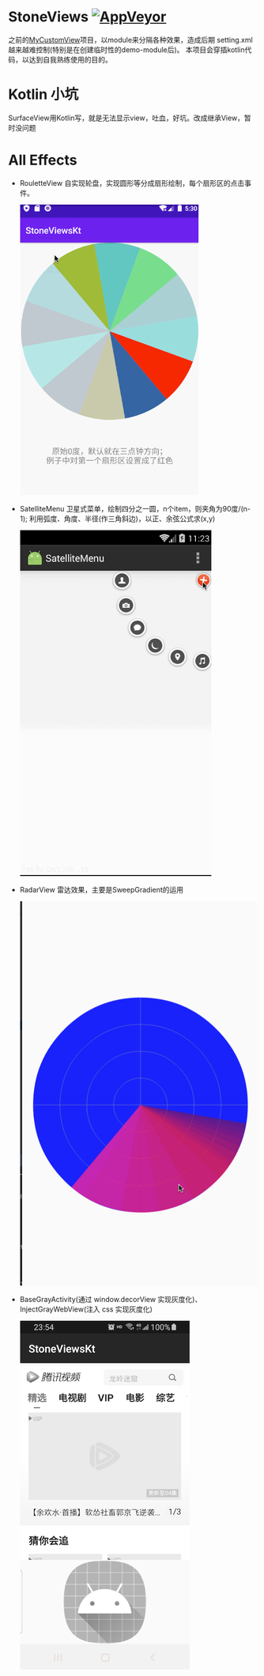 # StoneViews [![AppVeyor](https://img.shields.io/badge/StoneViews-stone-red.svg)](https://github.com/aa86799/StoneViews)
  之前的[MyCustomView](https://github.com/aa86799/MyCustomView)项目，以module来分隔各种效果，造成后期
  setting.xml越来越难控制(特别是在创建临时性的demo-module后)。
  本项目会穿插kotlin代码，以达到自我熟练使用的目的。

# Kotlin 小坑
  SurfaceView用Kotlin写，就是无法显示view，吐血，好坑。改成继承View，暂时没问题

# All Effects

 - RouletteView 自实现轮盘，实现圆形等分成扇形绘制，每个扇形区的点击事件。

    ![RouletteView](https://github.com/aa86799/images/blob/master/rouletteview2.gif)

 - SatelliteMenu 卫星式菜单，绘制四分之一圆，n个item，则夹角为90度/(n-1); 利用弧度、角度、半径(作三角斜边)，以正、余弦公式求(x,y)

    ![SatelliteMenu](https://github.com/aa86799/images/blob/master/satellitemenu.gif)

 - RadarView 雷达效果，主要是SweepGradient的运用

    ![RadarView](https://github.com/aa86799/images/blob/master/radar.gif)

 - BaseGrayActivity(通过 window.decorView 实现灰度化)、InjectGrayWebView(注入 css 实现灰度化)
 
    ![BaseGrayActivity](https://github.com/aa86799/images/blob/master/grayapp.png)
